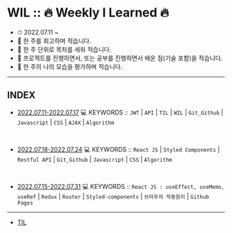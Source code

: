 # WIL :: 🔥 Weekly I Learned 🔥 
- ⏱ 2022.07.11 ~
- 📝 한 주를 회고하며 적습니다.
- 📝 한 주 단위로 목차를 세워 적습니다.
- 📝 프로젝트를 진행하면서, 또는 공부를 진행하면서 배운 점(기술 포함)을 적습니다.
- 📝 한 주의 나의 모습을 평가하며 적습니다.

-----

## INDEX

- [2022.07.11-2022.07.17](https://github.com/YooJinRa/wil/tree/main/20220711-20220717)
💻 KEYWORDS ::  `JWT`  |  `API`  |  `TIL`  |  `WIL`  |  `Git_Github`  |  `Javascript`  | `CSS`  |  `AJAX`  |  `Algorithm`
<br />

- [2022.07.18-2022.07.24](https://github.com/YooJinRa/wil/tree/main/20220718-20220724)
💻 KEYWORDS ::  `React JS`  |  `Styled Components`  |  `Restful API`  |  `Git_Github`  |  `Javascript`  | `CSS`  |  `Algorithm`
<br />

- [2022.07.15-2022.07.31](https://github.com/YooJinRa/wil/tree/main/20220725-20220731)
💻 KEYWORDS ::  `React JS : useEffect, useMemo, useRef` | `Redux` | `Router` | `Styled-components` | `브라우저 작동원리` | `Github Pages`

-----

- [TIL](https://github.com/YooJinRa/til)